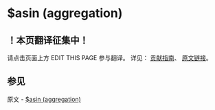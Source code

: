 # $asin (aggregation)

## ！本页翻译征集中！

请点击页面上方 EDIT THIS PAGE 参与翻译。
详见：
[贡献指南]( https://github.com/JinMuInfo/MongoDB-Manual-zh/blob/master/CONTRIBUTING.md )、
[原文链接](  https://docs.mongodb.com/manual/reference/operator/aggregation/asin/  )。

## 参见

原文 - [$asin (aggregation)]( https://docs.mongodb.com/manual/reference/operator/aggregation/asin/ )

